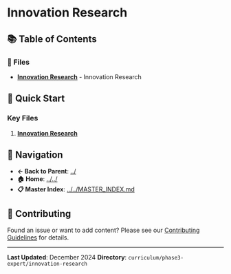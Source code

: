 # Innovation Research

## 📚 Table of Contents

### 📄 Files

- **[Innovation Research](innovation-research.md)** - Innovation Research

## 🚀 Quick Start

### Key Files
1. **[Innovation Research](innovation-research.md)**

## 🔗 Navigation

- **← Back to Parent**: [../](../)
- **🏠 Home**: [../../](../..)
- **📋 Master Index**: [../../MASTER_INDEX.md](../..MASTER_INDEX.md)

## 🤝 Contributing

Found an issue or want to add content? Please see our [Contributing Guidelines](../../CONTRIBUTING.md) for details.

---

**Last Updated**: December 2024
**Directory**: `curriculum/phase3-expert/innovation-research`
